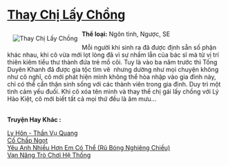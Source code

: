 <a href="https://utruyen.com/truyen/thay-chi-lay-chong/19172/" title="Thay Chị Lấy Chồng"><h1>Thay Chị Lấy Chồng</h1></a><div style="display:table"><img align="right" style="float: left; padding: 10px;" src="https://utruyen.com/images/story/200x260/thay-chi-lay-chong.jpg" alt="Thay Chị Lấy Chồng"><b>Thể loại:</b> Ngôn tình, Ngược, SE<p></p>Mỗi người khi sinh ra đã được định sẵn số phận khác nhau, khi cô vừa mới lọt lòng đã vì sự nhầm lẫn của bác sĩ mà từ vị trí thiên kiêm tiểu thư thành đứa trẻ mồ côi. Tuy là vào ba năm trước thì Tống Duyên Khanh đã được gia tộc tìm vê  nhưng dường như mọi chuyện không như cô nghĩ, cô mới phát hiện mình không thể hòa nhập vào gia đình này, chỉ có thể cẩn thận sinh sống với các thành viên trong gia đình. Duy trì một tình cảm yếu đuối. Khi cô xóa tên mình và thay thế chị gái lấy chồng với Lý Hào Kiệt, cô mới biết tất cả mọi thứ đều là âm mưu...</div><p><br><b>Truyện Hay Khác :</b></p><a href="https://utruyen.com/truyen/ly-hon-than-vu-quang/14654/" alt="Ly Hôn - Thần Vụ Quang">Ly Hôn - Thần Vụ Quang</a><br/><a href="https://github.com/quanluxury/ngontinhhot/tree/master/truyenhay/19088/" alt="Cố Chấp Ngọt">Cố Chấp Ngọt</a><br/><a href="https://github.com/quanluxury/ngontinhhot/tree/master/truyenhay/19025/" alt="Yêu Anh Nhiều Hơn Em Có Thể (Rũ Bóng Nghiêng Chiều)">Yêu Anh Nhiều Hơn Em Có Thể (Rũ Bóng Nghiêng Chiều)</a><br/><a href="https://www.flickr.com/photos/184340401@N07/48818661363/" alt="Vạn Năng Trò Chơi Hệ Thống">Vạn Năng Trò Chơi Hệ Thống</a><br/>